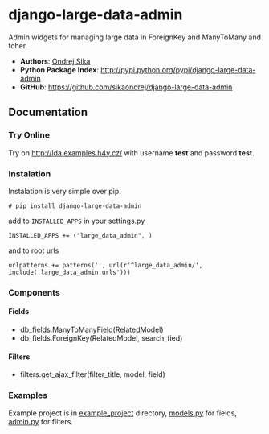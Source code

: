 django-large-data-admin
=======================

Admin widgets for managing large data in ForeignKey and ManyToMany and toher.


* __Authors__: [Ondrej Sika](http://ondrejsika.com/c.html)
* __Python Package Index__: <http://pypi.python.org/pypi/django-large-data-admin>
* __GitHub__: <https://github.com/sikaondrej/django-large-data-admin>

## Documentation

### Try Online

Try on <http://lda.examples.h4y.cz/> with username __test__ and password __test__.

### Instalation

Instalation is very simple over pip.

    # pip install django-large-data-admin

add to `INSTALLED_APPS` in your settings.py

    INSTALLED_APPS += ("large_data_admin", )

and to root urls

    urlpatterns += patterns('', url(r'^large_data_admin/', include('large_data_admin.urls')))

### Components

#### Fields
* db_fields.ManyToManyField(RelatedModel)
* db_fields.ForeignKey(RelatedModel, search_fied)

#### Filters
* filters.get_ajax_filter(filter_title, model, field)

### Examples

Example project is in [example_project](example_project) directory, [models.py](example_project/lda_example/models.py) for fields, [admin.py](example_project/lda_example/admin.py) for filters.